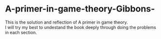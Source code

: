 # A-primer-in-game-theory-Gibbons-
This is the solution and reflection of A primer in game theory. <br>
I will try my best to undestand the book deeply through doing the problems in each section.
